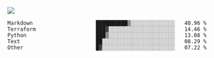 ![](https://github-profile-summary-cards.vercel.app/api/cards/profile-details?username=igtm&theme=dracula)
<!--START_SECTION:waka-->

```text
Markdown                    ██████████▒░░░░░░░░░░░░░░   40.96 %
Terraform                   ███▓░░░░░░░░░░░░░░░░░░░░░   14.46 %
Python                      ███▒░░░░░░░░░░░░░░░░░░░░░   13.08 %
Text                        ██░░░░░░░░░░░░░░░░░░░░░░░   08.29 %
Other                       █▓░░░░░░░░░░░░░░░░░░░░░░░   07.22 %
```

<!--END_SECTION:waka-->
